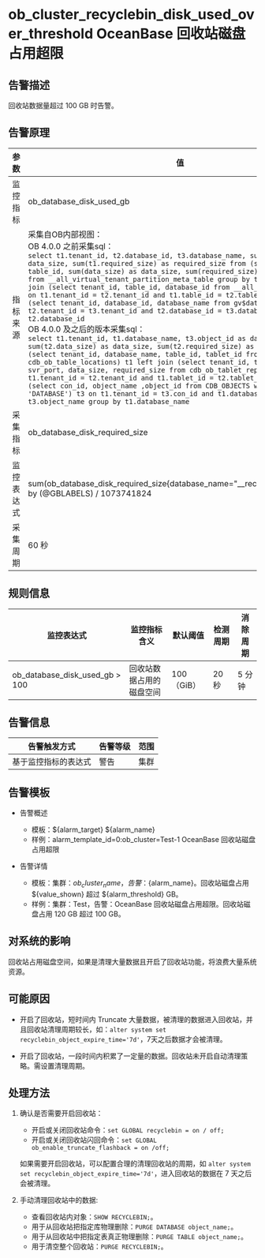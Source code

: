 # ob_cluster_recyclebin_disk_used_over_threshold OceanBase 回收站磁盘占用超限

## 告警描述

回收站数据量超过 100 GB 时告警。

## 告警原理

| 参数 | 值 |
| --- | --- |
| 监控指标 | ob_database_disk_used_gb |
| 指标来源 | 采集自OB内部视图：</br> OB 4.0.0 之前采集sql：</br>`select t1.tenant_id, t2.database_id, t3.database_name, sum(t1.data_size) as data_size, sum(t1.required_size) as required_size from (select tenant_id, table_id, sum(data_size) as data_size, sum(required_size) as required_size from __all_virtual_tenant_partition_meta_table group by table_id) t1 left join (select tenant_id, table_id, database_id from __all_virtual_table) t2 on t1.tenant_id = t2.tenant_id and t1.table_id = t2.table_id left join (select tenant_id, database_id, database_name from gv$database) t3 on t2.tenant_id = t3.tenant_id and t2.database_id = t3.database_id group by t2.database_id`</br>OB 4.0.0 及之后的版本采集sql：</br>`select t1.tenant_id, t1.database_name, t3.object_id as database_id, sum(t2.data_size) as data_size, sum(t2.required_size) as required_size from (select tenant_id, database_name, table_id, tablet_id from cdb_ob_table_locations) t1 left join (select tenant_id, tablet_id, svr_ip, svr_port, data_size, required_size from cdb_ob_tablet_replicas) t2 on t1.tenant_id = t2.tenant_id and t1.tablet_id = t2.tablet_id left join (select con_id, object_name ,object_id from CDB_OBJECTS where object_type = 'DATABASE') t3 on t1.tenant_id = t3.con_id and t1.database_name = t3.object_name group by t1.database_name` |
| 采集指标 | ob_database_disk_required_size |
| 监控表达式 | sum(ob_database_disk_required_size{database_name="__recyclebin",@LABELS}) by (@GBLABELS) / 1073741824  |
| 采集周期 | 60 秒 |

## 规则信息

| 监控表达式 | 监控指标含义 | 默认阈值 | 检测周期 | 消除周期 |
| --- | --- | --- | --- | --- |
| ob_database_disk_used_gb > 100 | 回收站数据占用的磁盘空间 | 100（GiB） | 20 秒 | 5 分钟 |

## 告警信息

| 告警触发方式 | 告警等级 | 范围 |
| --- | --- | --- |
| 基于监控指标的表达式 | 警告 | 集群 |

## 告警模板

* 告警概述

  * 模板：${alarm_target} ${alarm_name}
  * 样例：alarm_template_id=0:ob_cluster=Test-1 OceanBase 回收站磁盘占用超限

* 告警详情

  * 模板：集群：${ob_cluster_name}，告警：${alarm_name}。回收站磁盘占用 ${value_shown} 超过 ${alarm_threshold} GB。
  * 样例：集群：Test，告警：OceanBase 回收站磁盘占用超限。回收站磁盘占用 120 GB 超过 100 GB。

## 对系统的影响

回收站占用磁盘空间，如果是清理大量数据且开启了回收站功能，将浪费大量系统资源。

## 可能原因

* 开启了回收站，短时间内 Truncate 大量数据，被清理的数据进入回收站，并且回收站清理周期较长，如：`alter system set recyclebin_object_expire_time='7d'`，7天之后数据才会被清理。

* 开启了回收站，一段时间内积累了一定量的数据。回收站未开启自动清理策略。需设置清理周期。

## 处理方法

1. 确认是否需要开启回收站：

    * 开启或关闭回收站命令：`set GLOBAL recyclebin = on / off;`
    * 开启或关闭回收站闪回命令：`set GLOBAL ob_enable_truncate_flashback = on /off;`

    如果需要开启回收站，可以配置合理的清理回收站的周期，如 `alter system set recyclebin_object_expire_time='7d'`，进入回收站的数据在 7 天之后会被清理。

2. 手动清理回收站中的数据:

    * 查看回收站内对象：`SHOW RECYCLEBIN;`。
    * 用于从回收站把指定库物理删除：`PURGE DATABASE object_name;`。
    * 用于从回收站中把指定表真正物理删除：`PURGE TABLE object_name;`。
    * 用于清空整个回收站：`PURGE RECYCLEBIN;`。